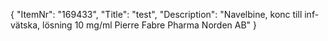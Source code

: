 {
  "ItemNr": "169433",
  "Title": "test",
  "Description": "Navelbine, konc till inf-vätska, lösning 10 mg/ml Pierre Fabre Pharma Norden AB"
}